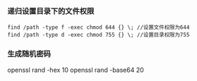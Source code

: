 ### 递归设置目录下的文件权限
```shell
find /path -type f -exec chmod 644 {} \; //设置文件权限为644
find /path -type d -exec chmod 755 {} \; //设置目录权限为755
```

### 生成随机密码
openssl rand -hex 10
openssl rand -base64 20
